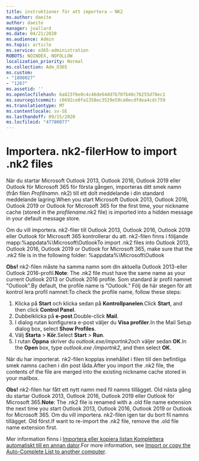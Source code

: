 ```yaml
---
title: instruktioner för att importera – NK2
ms.author: daeite
author: daeite
manager: joallard
ms.date: 04/21/2020
ms.audience: Admin
ms.topic: article
ms.service: o365-administration
ROBOTS: NOINDEX, NOFOLLOW
localization_priority: Normal
ms.collection: Adm_O365
ms.custom:
- "1800027"
- "1267"
ms.assetid: ''
ms.openlocfilehash: 6a823f6e0c4c46de64dd7b70fb40c76255d78ec1
ms.sourcegitcommit: c6692ce0fa1358ec3529e59ca0ecdfdea4cdc759
ms.translationtype: MT
ms.contentlocale: sv-SE
ms.lasthandoff: 09/15/2020
ms.locfileid: "47780077"
---
```

# <a name="how-to-import-nk2-files"></a><span data-ttu-id="1b0be-102">Importera. nk2-filer</span><span class="sxs-lookup"><span data-stu-id="1b0be-102">How to import .nk2 files</span></span> 

<span data-ttu-id="1b0be-103">När du startar Microsoft Outlook 2013, Outlook 2016, Outlook 2019 eller Outlook för Microsoft 365 för första gången, importeras ditt smek namn (från filen *Profilnamn*. nk2) till ett dolt meddelande i din standard meddelande lagring.</span><span class="sxs-lookup"><span data-stu-id="1b0be-103">When you start Microsoft Outlook 2013, Outlook 2016, Outlook 2019 or Outlook for Microsoft 365 for the first time, your nickname cache (stored in the *profilename*.nk2 file) is imported into a hidden message in your default message store.</span></span>

<span data-ttu-id="1b0be-104">Om du vill importera. nk2-filer till Outlook 2013, Outlook 2016, Outlook 2019 eller Outlook för Microsoft 365 kontrollerar du att. nk2-filen finns i följande mapp:%appdata%\Microsoft\Outlook</span><span class="sxs-lookup"><span data-stu-id="1b0be-104">To import .nk2 files into Outlook 2013, Outlook 2016, Outlook 2019 or Outlook for Microsoft 365, make sure that the .nk2 file is in the following folder: %appdata%\Microsoft\Outlook</span></span>

<span data-ttu-id="1b0be-105">**Obs!** nk2-filen måste ha samma namn som din aktuella Outlook 2013-eller Outlook 2016-profil.</span><span class="sxs-lookup"><span data-stu-id="1b0be-105">**Note**: The .nk2 file must have the same name as your current Outlook 2013 or Outlook 2016 profile.</span></span> <span data-ttu-id="1b0be-106">Som standard är profil namnet "Outlook".</span><span class="sxs-lookup"><span data-stu-id="1b0be-106">By default, the profile name is "Outlook."</span></span> <span data-ttu-id="1b0be-107">Följ de här stegen för att kontrol lera profil namnet:</span><span class="sxs-lookup"><span data-stu-id="1b0be-107">To check the profile name, follow these steps:</span></span> 
1. <span data-ttu-id="1b0be-108">Klicka på **Start** och klicka sedan på **Kontrollpanelen**.</span><span class="sxs-lookup"><span data-stu-id="1b0be-108">Click **Start**, and then click **Control Panel**.</span></span>
2. <span data-ttu-id="1b0be-109">Dubbelklicka på **e-post**.</span><span class="sxs-lookup"><span data-stu-id="1b0be-109">Double-click **Mail**.</span></span>
3. <span data-ttu-id="1b0be-110">I dialog rutan konfigurera e-post väljer du **Visa profiler**.</span><span class="sxs-lookup"><span data-stu-id="1b0be-110">In the Mail Setup dialog box, select **Show Profiles**.</span></span>
4. <span data-ttu-id="1b0be-111">Välj **Starta**  >  **Kör**.</span><span class="sxs-lookup"><span data-stu-id="1b0be-111">Select **Start** > **Run**.</span></span>
5. <span data-ttu-id="1b0be-112">I rutan **Öppna** skriver du *outlook.exe/importnk2*och väljer sedan **OK**.</span><span class="sxs-lookup"><span data-stu-id="1b0be-112">In the **Open** box, type *outlook.exe /importnk2*, and then select **OK**.</span></span> 

<span data-ttu-id="1b0be-113">När du har importerat. nk2-filen kopplas innehållet i filen till den befintliga smek namns cachen i din post låda.</span><span class="sxs-lookup"><span data-stu-id="1b0be-113">After you import the .nk2 file, the contents of the file are merged into the existing nickname cache stored in your mailbox.</span></span>

<span data-ttu-id="1b0be-114">**Obs!** nk2-filen har fått ett nytt namn med fil namns tillägget. Old nästa gång du startar Outlook 2013, Outlook 2016, Outlook 2019 eller Outlook för Microsoft 365.</span><span class="sxs-lookup"><span data-stu-id="1b0be-114">**Note**: The .nk2 file is renamed with a .old file name extension the next time you start Outlook 2013, Outlook 2016, Outlook 2019 or Outlook for Microsoft 365.</span></span> <span data-ttu-id="1b0be-115">Om du vill importera. nk2-filen igen tar du bort fil namns tillägget. Old först.</span><span class="sxs-lookup"><span data-stu-id="1b0be-115">If want to re-import the .nk2 file, remove the .old file name extension first.</span></span>

<span data-ttu-id="1b0be-116">Mer information finns i [Importera eller kopiera listan Komplettera automatiskt till en annan dator](https://support.microsoft.com/help/2806550/how-to-import-nk2-files-into-outlook%).</span><span class="sxs-lookup"><span data-stu-id="1b0be-116">For more information, see [Import or copy the Auto-Complete List to another computer](https://support.microsoft.com/help/2806550/how-to-import-nk2-files-into-outlook%).</span></span>